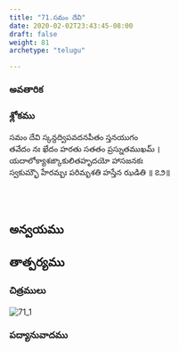 ```yaml
---
title: "71.సమం దేవి"
date: 2020-02-02T23:43:45-08:00
draft: false
weight: 81
archetype: "telugu"

---
```


### అవతారిక


### శ్లోకము

సమం దేవి స్కన్దద్విపవదనపీతం స్తనయుగం
<br/>తవేదం నః ఖేదం హరతు సతతం ప్రస్నుతముఖమ్ ।
<br/>యదాలోక్యాశఙ్కాకులితహృదయో హాసజనకః
<br/>స్వకుమ్భౌ హేరమ్బః పరిమృశతి హస్తేన ఝడితి ॥ ౭౨॥
<br/>

<br/><br/>

## అన్వయము 


## తాత్పర్యము 

### చిత్రములు 

![71_1](/images/sl/manual/SL_V71.jpg)

### పద్యానువాదము
